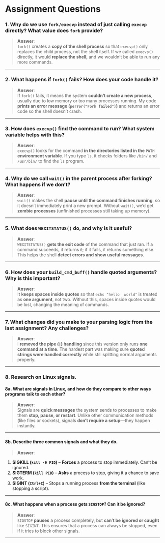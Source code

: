 # Assignment Questions

### 1. Why do we use `fork/execvp` instead of just calling `execvp` directly? What value does `fork` provide?

> **Answer**:  
`fork()` creates a **copy of the shell process** so that `execvp()` only replaces the child process, not the shell itself. If we called `execvp()` directly, it would **replace the shell**, and we wouldn’t be able to run any more commands.

---

### 2. What happens if `fork()` fails? How does your code handle it?

> **Answer**:  
If `fork()` fails, it means the system **couldn’t create a new process**, usually due to low memory or too many processes running. My code **prints an error message (`perror("Fork failed")`)** and returns an error code so the shell doesn’t crash.

---

### 3. How does `execvp()` find the command to run? What system variable helps with this?

> **Answer**:  
`execvp()` looks for the command **in the directories listed in the `PATH` environment variable**. If you type `ls`, it checks folders like `/bin/` and `/usr/bin/` to find the `ls` program.

---

### 4. Why do we call `wait()` in the parent process after forking? What happens if we don’t?

> **Answer**:  
`wait()` makes the shell **pause until the command finishes running**, so it doesn’t immediately print a new prompt. Without `wait()`, we’d get **zombie processes** (unfinished processes still taking up memory).

---

### 5. What does `WEXITSTATUS()` do, and why is it useful?

> **Answer**:  
`WEXITSTATUS()` **gets the exit code** of the command that just ran. If a command succeeds, it returns `0`; if it fails, it returns something else. This helps the shell **detect errors and show useful messages**.

---

### 6. How does your `build_cmd_buff()` handle quoted arguments? Why is this important?

> **Answer**:  
It **keeps spaces inside quotes** so that `echo "hello  world"` is treated as **one argument**, not two. Without this, spaces inside quotes would be lost, changing the meaning of commands.

---

### 7. What changes did you make to your parsing logic from the last assignment? Any challenges?

> **Answer**:  
I **removed the pipe (`|`) handling** since this version only runs **one command at a time**. The hardest part was making sure **quoted strings were handled correctly** while still splitting normal arguments properly.

---

### 8. Research on Linux signals.

#### **8a. What are signals in Linux, and how do they compare to other ways programs talk to each other?**

> **Answer**:  
Signals are **quick messages** the system sends to processes to make them **stop, pause, or restart**. Unlike other communication methods (like files or sockets), signals **don’t require a setup**—they happen instantly.

---

#### **8b. Describe three common signals and what they do.**

> **Answer**:  
1. **SIGKILL (`kill -9 PID`)** – **Forces** a process to stop immediately. Can’t be ignored.  
2. **SIGTERM (`kill PID`)** – **Asks** a process to stop, giving it a chance to save work.  
3. **SIGINT (`Ctrl+C`)** – Stops a running process **from the terminal** (like stopping a script).

---

#### **8c. What happens when a process gets `SIGSTOP`? Can it be ignored?**

> **Answer**:  
`SIGSTOP` **pauses** a process completely, but **can’t be ignored or caught** like `SIGINT`. This ensures that a process can always be stopped, even if it tries to block other signals.

---

